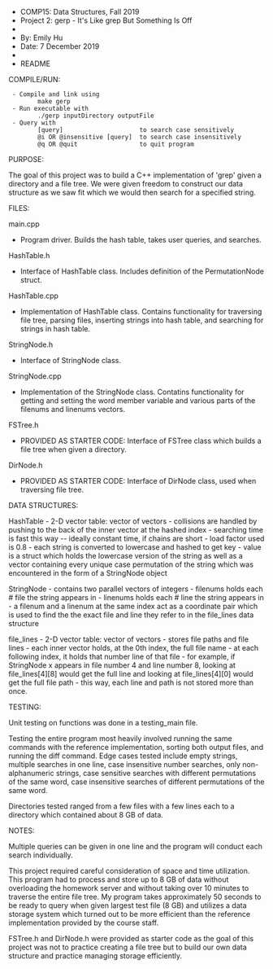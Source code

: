  * COMP15: Data Structures, Fall 2019
 * Project 2: gerp - It's Like grep But Something Is Off
 *
 * By: Emily Hu
 * Date: 7 December 2019
 * 
 * README


COMPILE/RUN:

     - Compile and link using
            make gerp
     - Run executable with
            ./gerp inputDirectory outputFile
     - Query with
            [query]                     to search case sensitively
            @i OR @insensitive [query]  to search case insensitively
            @q OR @quit                 to quit program


PURPOSE:

The goal of this project was to build a C++ implementation of 'grep' given a 
directory and a file tree. We were given freedom to construct our data structure
as we saw fit which we would then search for a specified string. 


FILES:

main.cpp
  - Program driver. Builds the hash table, takes user queries, and searches.

HashTable.h
  - Interface of HashTable class. Includes definition of the PermutationNode
    struct.

HashTable.cpp
  - Implementation of HashTable class. Contains functionality for traversing
    file tree, parsing files, inserting strings into hash table, and searching
    for strings in hash table.

StringNode.h
  - Interface of StringNode class.

StringNode.cpp
  - Implementation of the StringNode class. Contatins functionality for getting
    and setting the word member variable and various parts of the filenums and 
    linenums vectors.

FSTree.h
  - PROVIDED AS STARTER CODE: Interface of FSTree class which builds a file
    tree when given a directory. 

DirNode.h
  - PROVIDED AS STARTER CODE: Interface of DirNode class, used when traversing
    file tree.


DATA STRUCTURES:

HashTable
    - 2-D vector table: vector of vectors
    - collisions are handled by pushing to the back of the inner vector at the
      hashed index
    - searching time is fast this way -- ideally constant time, if chains are 
      short
    - load factor used is 0.8
    - each string is converted to lowercase and hashed to get key
    - value is a struct which holds the lowercase version of the string as well
      as a vector containing every unique case permutation of the string which
      was encountered in the form of a StringNode object

StringNode
    - contains two parallel vectors of integers
        - filenums holds each # file the string appears in
        - linenums holds each # line the string appears in
    - a filenum and a linenum at the same index act as a coordinate pair which
      is used to find the the exact file and line they refer to in the 
      file_lines data structure

file_lines
    - 2-D vector table: vector of vectors
    - stores file paths and file lines
    - each inner vector holds, at the 0th index, the full file name
        - at each following index, it holds that number line of that file
    - for example, if StringNode x appears in file number 4 and line number 8,
      looking at file_lines[4][8] would get the full line and 
      looking at file_lines[4][0] would get the full file path
        - this way, each line and path is not stored more than once.


TESTING:

Unit testing on functions was done in a testing_main file. 
        
Testing the entire program most heavily involved running the same commands with
the reference implementation, sorting both output files, and running the diff
command. Edge cases tested include empty strings, multiple searches in one line,
case insensitive number searches, only non-alphanumeric strings, case sensitive
searches with different permutations of the same word, case insensitive searches
of different permutations of the same word.

Directories tested ranged from a few files with a few lines each to a directory
which contained about 8 GB of data.


NOTES:

Multiple queries can be given in one line and the program will conduct each
search individually. 

This project required careful consideration of space and time utilization. This
program had to process and store up to 8 GB of data without overloading the 
homework server and without taking over 10 minutes to traverse the entire file
tree. My program takes approximately 50 seconds to be ready to query when given 
largest test file (8 GB) and utilizes a data storage system which turned out to 
be more efficient than the reference implementation provided by the course 
staff.

FSTree.h and DirNode.h were provided as starter code as the goal of this project
was not to practice creating a file tree but to build our own data structure and
practice managing storage efficiently.

